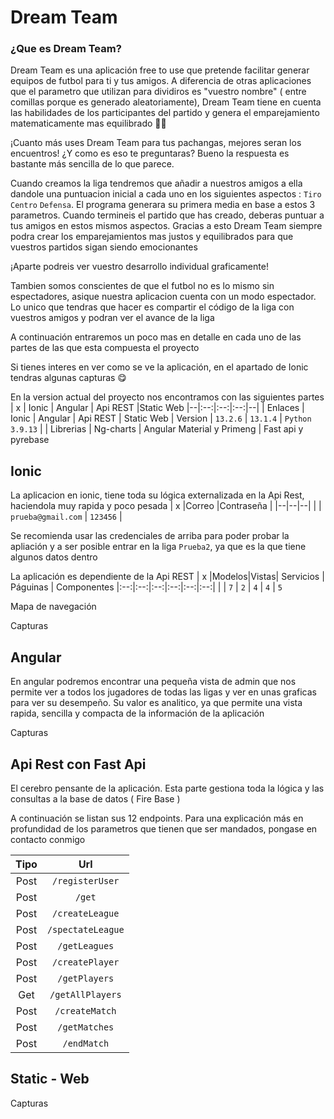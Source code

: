 # Dream Team

### ¿Que es Dream Team?
Dream Team es una aplicación free to use que pretende facilitar generar equipos de futbol para ti y tus amigos.
A diferencia de otras aplicaciones que el parametro que utilizan para dividiros es "vuestro nombre" ( entre comillas porque es generado aleatoriamente), Dream Team tiene en cuenta las habilidades de los participantes del partido y genera el emparejamiento matematicamente mas equilibrado 👍🏼

¡Cuanto más uses Dream Team para tus pachangas, mejores seran los encuentros! ¿Y como es eso te preguntaras? Bueno la respuesta es bastante más sencilla de lo que parece.

Cuando creamos la liga tendremos que añadir a nuestros amigos a ella dandole una puntuacion inicial a cada uno en los siguientes aspectos : `Tiro` `Centro` `Defensa`. El programa generara su primera media en base a estos 3 parametros. Cuando termineis el partido que has creado, deberas puntuar a tus amigos en estos mismos aspectos. Gracias a esto Dream Team siempre podra crear los emparejamientos mas justos y equilibrados para que vuestros partidos sigan siendo emocionantes

¡Aparte podreis ver vuestro desarrollo individual graficamente!

Tambien somos conscientes de que el futbol no es lo mismo sin espectadores, asique nuestra aplicacion cuenta con un modo espectador. Lo unico que tendras que hacer es compartir el código de la liga con vuestros amigos y podran ver el avance de la liga

A continuación entraremos un poco mas en detalle en cada uno de las partes de las que esta compuesta el proyecto

Si tienes interes en ver como se ve la aplicación, en el apartado de Ionic tendras algunas capturas 😋

En la version actual del proyecto nos encontramos con las siguientes partes
| x | Ionic | Angular | Api REST |Static Web
|--|:--:|:--:|:--:|--|
| Enlaces |  Ionic | Angular | Api REST | Static Web
| Version | `13.2.6` | `13.1.4` | `Python 3.9.13` |
| Librerias | Ng-charts | Angular Material y Primeng | Fast api y pyrebase

## Ionic

La aplicacion en ionic, tiene toda su lógica externalizada en la Api Rest, haciendola muy rapida y poco pesada
| x |Correo |Contraseña |
|--|--|--|
| | `prueba@gmail.com` | `123456` |

Se recomienda usar las credenciales de arriba para poder probar la apliación y a  ser posible entrar en la liga `Prueba2`, ya que es la que tiene algunos datos dentro

La aplicación es dependiente de la Api REST
| x |Modelos|Vistas| Servicios | Páguinas | Componentes
|:--:|:--:|:--:|:--:|:--:|:--:|
| | `7` | `2` | `4` | `4` | `5`

Mapa de navegación

Capturas

## Angular

En angular podremos encontrar una pequeña vista de admin que nos permite ver a todos los jugadores de todas las ligas y ver en unas graficas para ver su desempeño. Su valor es analitico, ya que permite una vista rapida, sencilla y compacta de la información de la aplicación

Capturas

## Api Rest con Fast Api

El cerebro pensante de la aplicación. Esta parte gestiona toda la lógica y las consultas a la base de datos ( Fire Base )

A continuación se listan sus 12 endpoints. Para una explicación más en profundidad de los parametros que tienen que ser mandados, pongase en contacto conmigo

| Tipo | Url |
|:--:|:--:|
| Post | `/registerUser` |
| Post | `/get` |
| Post | `/createLeague` |
| Post | `/spectateLeague` |
| Post | `/getLeagues` | 
| Post | `/createPlayer` |
| Post | `/getPlayers` |
| Get | `/getAllPlayers` |
| Post | `/createMatch` |
| Post | `/getMatches` |
| Post | `/endMatch` |

## Static - Web

Capturas

